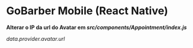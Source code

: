 # GoBarber Mobile (React Native)

**Alterar o IP da url do Avatar em _src/components/Appointment/index.js_**

_data.provider.avatar.url_
